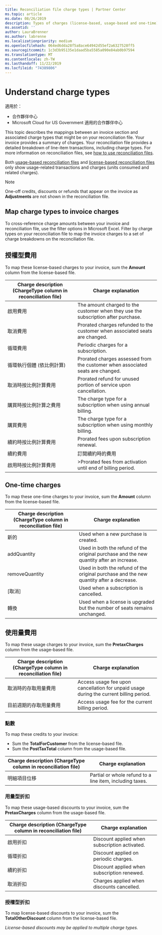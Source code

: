 ```yaml
---
title: Reconciliation file charge types | Partner Center
ms.topic: article
ms.date: 08/26/2019
description: Types of charges (license-based, usage-based and one-time), credits and discounts on Partner Center reconciliation files.
ms.assetid: ''
author: LauraBrenner
ms.author: labrenne
ms.localizationpriority: medium
ms.openlocfilehash: 064ed6dda28f5a8ace64942d55ef2a6327528ff5
ms.sourcegitcommit: 1c3d3b95135e1daad5ba5585a090e84ab0b97594
ms.translationtype: MT
ms.contentlocale: zh-TW
ms.lasthandoff: 11/22/2019
ms.locfileid: "74389806"
---
```

# <a name="understand-charge-types"></a>Understand charge types

適用於：

- 合作夥伴中心
- Microsoft Cloud for US Government 適用的合作夥伴中心

This topic describes the mappings between an invoice section and associated charge types that might be on your reconciliation file. Your invoice provides a summary of charges. Your reconciliation file provides a detailed breakdown of line-item transactions, including charge types. For more information on reconciliation files, see [how to use reconciliation files](use-the-reconciliation-files.md).

Both [usage-based reconciliation files](usage-based-recon-files.md) and [license-based reconciliation files](license-based-recon-files.md) only show usage-related transactions and charges (units consumed and related charges).

> [!NOTE]
> One-off credits, discounts or refunds that appear on the invoice as **Adjustments** are not shown in the reconciliation file.

## <a name="map-charge-types-to-invoice-charges"></a>Map charge types to invoice charges

To cross-reference charge amounts between your invoice and reconciliation file, use the filter options in Microsoft Excel. Filter by charge types on your reconciliation file to map the invoice charges to a set of charge breakdowns on the reconciliation file.

## <a name="license-based-charges"></a>授權型費用

To map these license-based charges to your invoice, sum the **Amount** column from the license-based file.

| Charge description (ChargeType column in reconciliation file) | Charge explanation |
| ------------------------------------------------------------- | ------------------ |
| 啟用費用 | The amount charged to the customer when they use the subscription after purchase. |
| 取消費用 | Prorated charges refunded to the customer when associated seats are changed. |
| 循環費用 | Periodic charges for a subscription. |
| 循環執行個體 (依比例計算) | Prorated charges assessed from the customer when associated seats are changed. |
| 取消時按比例計算費用 | Prorated refund for unused portion of service upon cancellation. |
| 購買時按比例計算之費用 | The charge type for a subscription when using annual billing. |
| 購買費用 | The charge type for a subscription when using monthly billing. |
| 續約時按比例計算費用 | Prorated fees upon subscription renewal. |
| 續約費用 | 訂閱續約時的費用 |
| 啟用時按比例計算費用 | >Prorated fees from activation until end of billing period. |

## <a name="one-time-charges"></a>One-time charges

To map these one-time charges to your invoice, sum the **Amount** column from the license-based file.

| Charge description (ChargeType column in reconciliation file) | Charge explanation |
| ------------------------------------------------------------- | ------------------ |
| 新的 | Used when a new purchase is created. |
| addQuantity | Used in both the refund of the original purchase and the new quantity after an increase. |
| removeQuantity | Used in both the refund of the original purchase and the new quantity after a decrease. |
| [取消] | Used when a subscription is cancelled. |
| 轉換 | Used when a license is upgraded but the number of seats remains unchanged. |

## <a name="usage-charges"></a>使用量費用

To map these usage charges to your invoice, sum the **PretaxCharges** column from the usage-based file.

| Charge description (ChargeType column in reconciliation file) | Charge explanation |
| ------------------------------------------------------------- | ------------------ |
| 取消時的存取用量費用 | Access usage fee upon cancellation for unpaid usage during the current billing period. |
| 目前週期的存取用量費用 | Access usage fee for the current billing period. |

### <a name="credits"></a>點數

To map these credits to your invoice:

- Sum the **TotalForCustomer** from the license-based file.
- Sum the **PostTaxTotal** column from the usage-based file.

| Charge description (ChargeType column in reconciliation file) | Charge explanation |
| ------------------------------------------------------------- | ------------------ |
| 明細項目位移 | Partial or whole refund to a line item, including taxes. |

### <a name="usage-based-discounts"></a>用量型折扣

To map these usage-based discounts to your invoice, sum the **PretaxCharges** column from the usage-based file.

| Charge description (ChargeType column in reconciliation file) | Charge explanation |
| ------------------------------------------------------------- | ------------------ |
| 啟用折扣 | Discount applied when subscription activated. |
| 循環折扣 | Discount applied on periodic charges. |
| 續約折扣 | Discount applied when subscription renewed. |
| 取消折扣 | Charges applied when discounts cancelled. |

### <a name="license-based-discounts"></a>授權型折扣

To map license-based discounts to your invoice, sum the **TotalOtherDiscount** column from the license-based file.

*License-based discounts may be applied to multiple charge types.*
